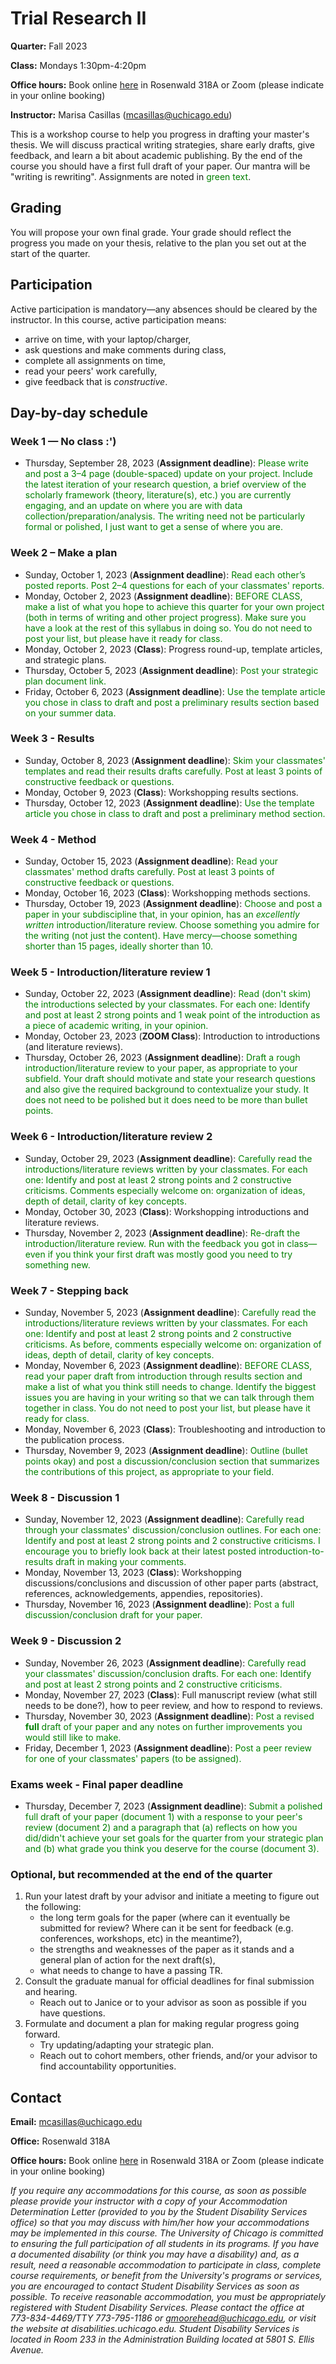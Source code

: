 # Trial Research II

**Quarter:** Fall 2023

**Class:** Mondays 1:30pm-4:20pm

**Office hours:** Book online [here](https://calendar.app.google/fkdDh37gZbpBQsNx6) in Rosenwald 318A or Zoom (please indicate in your online booking)

**Instructor:** Marisa Casillas (mcasillas@uchicago.edu)

This is a workshop course to help you progress in drafting your master's thesis. We will discuss practical writing strategies, share early drafts, give feedback, and learn a bit about academic publishing. By the end of the course you should have a first full draft of your paper. Our mantra will be "writing is rewriting". Assignments are noted in <span style="color:green">green text</span>.

## Grading 

You will propose your own final grade. Your grade should reflect the progress you made on your thesis, relative to the plan you set out at the start of the quarter.

## Participation

Active participation is mandatory—any absences should be cleared by the instructor. In this course, active participation means:

* arrive on time, with your laptop/charger,
* ask questions and make comments during class,
* complete all assignments on time,
* read your peers' work carefully,
* give feedback that is _constructive_.

## Day-by-day schedule

### Week 1 — No class :')

- Thursday, September 28, 2023 (**Assignment deadline**): <span style="color:green">Please write and post a 3–4 page (double-spaced) update on your project. Include the latest iteration of your research question, a brief overview of the scholarly framework (theory, literature(s), etc.) you are currently engaging, and an update on where you are with data collection/preparation/analysis. The writing need not be particularly formal or polished, I just want to get a sense of where you are.</span>

### Week 2 – Make a plan

- Sunday, October 1, 2023 (**Assignment deadline**): <span style="color:green">Read each other’s posted reports. Post 2–4 questions for each of your classmates' reports.</span>
- Monday, October 2, 2023 (**Assignment deadline**): <span style="color:green">BEFORE CLASS, make a list of what you hope to achieve this quarter for your own project (both in terms of writing and other project progress). Make sure you have a look at the rest of this syllabus in doing so. You do not need to post your list, but please have it ready for class.</span>
- Monday, October 2, 2023 (**Class**): Progress round-up, template articles, and strategic plans.
- Thursday, October 5, 2023 (**Assignment deadline**): <span style="color:green">Post your strategic plan document link.</span>
- Friday, October 6, 2023 (**Assignment deadline**): <span style="color:green">Use the template article you chose in class to draft and post a preliminary results section based on your summer data.</span>

### Week 3 - Results

- Sunday, October 8, 2023 (**Assignment deadline**): <span style="color:green">Skim your classmates' templates and read their results drafts carefully. Post at least 3 points of constructive feedback or questions.</span>
- Monday, October 9, 2023 (**Class**): Workshopping results sections.
- Thursday, October 12, 2023 (**Assignment deadline**): <span style="color:green">Use the template article you chose in class to draft and post a preliminary method section.</span>

### Week 4 - Method

- Sunday, October 15, 2023 (**Assignment deadline**): <span style="color:green">Read your classmates' method drafts carefully. Post at least 3 points of constructive feedback or questions.</span>
- Monday, October 16, 2023 (**Class**): Workshopping methods sections.
- Thursday, October 19, 2023 (**Assignment deadline**): <span style="color:green">Choose and post a paper in your subdiscipline that, in your opinion, has an _excellently written_ introduction/literature review. Choose something you admire for the writing (not just the content). Have mercy—choose something shorter than 15 pages, ideally shorter than 10.</span>

### Week 5 - Introduction/literature review 1

- Sunday, October 22, 2023 (**Assignment deadline**): <span style="color:green">Read (don't skim) the introductions selected by your classmates. For each one: Identify and post at least 2 strong points and 1 weak point of the introduction as a piece of academic writing, in your opinion.</span>
- Monday, October 23, 2023 (**ZOOM Class**): Introduction to introductions (and literature reviews).
- Thursday, October 26, 2023 (**Assignment deadline**): <span style="color:green">Draft a rough introduction/literature review to your paper, as appropriate to your subfield. Your draft should motivate and state your research questions and also give the required background to contextualize your study. It does not need to be polished but it does need to be more than bullet points.</span>

### Week 6 - Introduction/literature review 2

- Sunday, October 29, 2023 (**Assignment deadline**): <span style="color:green">Carefully read the introductions/literature reviews written by your classmates. For each one: Identify and post at least 2 strong points and 2 constructive criticisms. Comments especially welcome on: organization of ideas, depth of detail, clarity of key concepts.</span>
- Monday, October 30, 2023 (**Class**): Workshopping introductions and literature reviews.
- Thursday, November 2, 2023 (**Assignment deadline**): <span style="color:green">Re-draft the introduction/literature review. Run with the feedback you got in class—even if you think your first draft was mostly good you need to try something new.</span>

### Week 7 - Stepping back

- Sunday, November 5, 2023 (**Assignment deadline**): <span style="color:green">Carefully read the introductions/literature reviews written by your classmates. For each one: Identify and post at least 2 strong points and 2 constructive criticisms. As before, comments especially welcome on: organization of ideas, depth of detail, clarity of key concepts.</span>
- Monday, November 6, 2023 (**Assignment deadline**): <span style="color:green">BEFORE CLASS, read your paper draft from introduction through results section and make a list of what you think still needs to change. Identify the biggest issues you are having in your writing so that we can talk through them together in class. You do not need to post your list, but please have it ready for class.</span>
- Monday, November 6, 2023 (**Class**): Troubleshooting and introduction to the publication process.
- Thursday, November 9, 2023 (**Assignment deadline**): <span style="color:green">Outline (bullet points okay) and post a discussion/conclusion section that summarizes the contributions of this project, as appropriate to your field.</span>

### Week 8 - Discussion 1

- Sunday, November 12, 2023 (**Assignment deadline**): <span style="color:green">Carefully read through your classmates' discussion/conclusion outlines. For each one: Identify and post at least 2 strong points and 2 constructive criticisms. I encourage you to briefly look back at their latest posted introduction-to-results draft in making your comments.</span>
- Monday, November 13, 2023 (**Class**): Workshopping discussions/conclusions and discussion of other paper parts (abstract, references, acknowledgements, appendies, repositories).
- Thursday, November 16, 2023 (**Assignment deadline**): <span style="color:green">Post a full discussion/conclusion draft for your paper.</span>

### Week 9 - Discussion 2

- Sunday, November 26, 2023 (**Assignment deadline**): <span style="color:green">Carefully read your classmates' discussion/conclusion drafts. For each one: Identify and post at least 2 strong points and 2 constructive criticisms.</span>
- Monday, November 27, 2023 (**Class**): Full manuscript review (what still needs to be done?), how to peer review, and how to respond to reviews.
- Thursday, November 30, 2023 (**Assignment deadline**): <span style="color:green">Post a revised **full** draft of your paper and any notes on further improvements you would still like to make.</span>
- Friday, December 1, 2023 (**Assignment deadline**): <span style="color:green">Post a peer review for one of your classmates' papers (to be assigned).</span>


### Exams week - Final paper deadline

- Thursday, December 7, 2023 (**Assignment deadline**): <span style="color:green">Submit a polished full draft of your paper (document 1) with a response to your peer's review (document 2) and a paragraph that (a) reflects on how you did/didn't achieve your set goals for the quarter from your strategic plan and (b) what grade you think you deserve for the course (document 3).</span>

### Optional, but recommended at the end of the quarter
1. Run your latest draft by your advisor and initiate a meeting to figure out the following:
    - the long term goals for the paper (where can it eventually be submitted for review? Where can it be sent for feedback (e.g. conferences, workshops, etc) in the meantime?),
    - the strengths and weaknesses of the paper as it stands and a general plan of action for the next draft(s),
    - what needs to change to have a passing TR.
2. Consult the graduate manual for official deadlines for final submission and hearing.
    - Reach out to Janice or to your advisor as soon as possible if you have questions.
3. Formulate and document a plan for making regular progress going forward.
    - Try updating/adapting your strategic plan.
    - Reach out to cohort members, other friends, and/or your advisor to find accountability opportunities.


## Contact
**Email:** mcasillas@uchicago.edu

**Office:** Rosenwald 318A

**Office hours:** Book online [here](https://calendar.app.google/fkdDh37gZbpBQsNx6) in Rosenwald 318A or Zoom (please indicate in your online booking)


_If you require any accommodations for this course, as soon as possible please provide your instructor with a copy of your Accommodation Determination Letter (provided to you by the Student Disability Services office) so that you may discuss with him/her how your accommodations may be implemented in this course.
The University of Chicago is committed to ensuring the full participation of all students in its programs. If you have a documented disability (or think you may have a disability) and, as a result, need a reasonable accommodation to participate in class, complete course requirements, or benefit from the University's programs or services, you are encouraged to contact Student Disability Services as soon as possible. To receive reasonable accommodation, you must be appropriately registered with Student Disability Services.  Please contact the office at 773-834-4469/TTY 773-795-1186 or gmoorehead@uchicago.edu, or visit the website at disabilities.uchicago.edu.  Student Disability Services is located in Room 233 in the Administration Building located at 5801 S. Ellis Avenue._